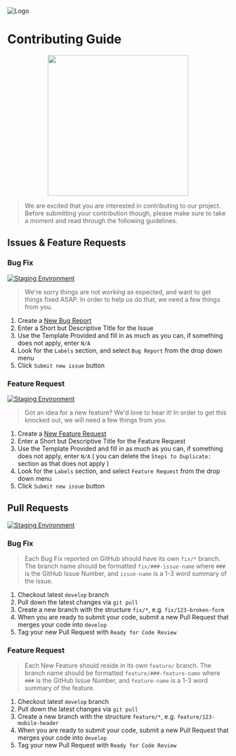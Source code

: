 ![Logo](https://red-van-workshop.s3.us-east-1.amazonaws.com/logo.png "Logo")

Contributing Guide
===

<img src="https://octodex.github.com/images/inspectocat.jpg" width="320" style="display: block; margin: 0 auto;">

> We are excited that you are interested in contributing to our project. Before submitting your contribution though, please make sure to take a moment and read through the following guidelines.

Issues & Feature Requests
---

### Bug Fix

[![Staging Environment](https://img.shields.io/badge/Create-Bug_Report-fbca04.svg?style=for-the-badge&logo=github&logoColor=ffffff&logoWidth=16)](https://github.com/redvanworkshop/sfcc-cartridge-diff/issues/new?labels=Bug%20Report)

> We're sorry things are not working as expected, and want to get things fixed ASAP. In order to help us do that, we need a few things from you.

1. Create a [New Bug Report](https://github.com/redvanworkshop/sfcc-cartridge-diff/issues/new?labels=Bug%20Report)
2. Enter a Short but Descriptive Title for the Issue
3. Use the Template Provided and fill in as much as you can, if something does not apply, enter `N/A`
4. Look for the `Labels` section, and select `Bug Report` from the drop down menu
5. Click `Submit new issue` button

### Feature Request

[![Staging Environment](https://img.shields.io/badge/Create-Feature_Request-9933cc.svg?style=for-the-badge&logo=github&logoColor=ffffff&logoWidth=16)](https://github.com/redvanworkshop/sfcc-cartridge-diff/issues/new?labels=Feature%20Request)

> Got an idea for a new feature? We'd love to hear it! In order to get this knocked out, we will need a few things from you.

1. Create a [New Feature Request](https://github.com/redvanworkshop/sfcc-cartridge-diff/issues/new?labels=Feature%20Request)
2. Enter a Short but Descriptive Title for the Feature Request
3. Use the Template Provided and fill in as much as you can, if something does not apply, enter `N/A` ( you can delete the `Steps to Duplicate:` section as that does not apply )
4. Look for the `Labels` section, and select `Feature Request` from the drop down menu
5. Click `Submit new issue` button

Pull Requests
---

[![Staging Environment](https://img.shields.io/badge/Create-Pull_Request-006b75.svg?style=for-the-badge&logo=github&logoColor=ffffff&logoWidth=16)](https://github.com/redvanworkshop/sfcc-cartridge-diff/compare?labels=Ready%20For%20Code%20Review)

### Bug Fix

> Each Bug Fix reported on GitHub should have its own `fix/*` branch.  The branch name should be formatted `fix/###-issue-name` where `###` is the GitHub Issue Number, and `issue-name` is a 1-3 word summary of the issue.

1. Checkout latest `develop` branch
2. Pull down the latest changes via `git pull`
3. Create a new branch with the structure `fix/*`, e.g. `fix/123-broken-form`
4. When you are ready to submit your code, submit a new Pull Request that merges your code into `develop`
5. Tag your new Pull Request with `Ready for Code Review`

### Feature Request

> Each New Feature should reside in its own `feature/` branch. The branch name should be formatted `feature/###-feature-name` where `###` is the GitHub Issue Number, and `feature-name` is a 1-3 word summary of the feature.

1. Checkout latest `develop` branch
2. Pull down the latest changes via `git pull`
3. Create a new branch with the structure `feature/*`, e.g. `feature/123-mobile-header`
4. When you are ready to submit your code, submit a new Pull Request that merges your code into `develop`
5. Tag your new Pull Request with `Ready for Code Review`
